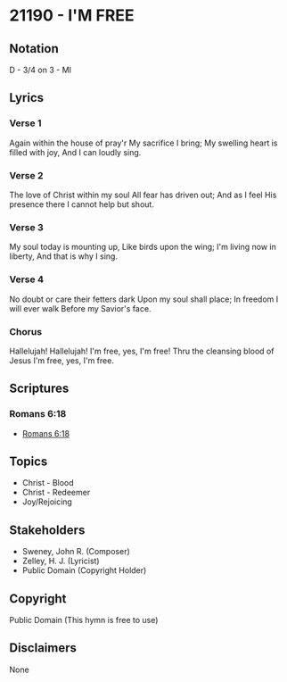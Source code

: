 # 21190 - I'M FREE

## Notation

D - 3/4 on 3 - MI

## Lyrics

### Verse 1

Again within the house of pray'r My sacrifice I bring; My swelling heart is filled with joy, And I can loudly sing.

### Verse 2

The love of Christ within my soul All fear has driven out; And as I feel His presence there I cannot help but shout.

### Verse 3

My soul today is mounting up, Like birds upon the wing; I'm living now in liberty, And that is why I sing.

### Verse 4

No doubt or care their fetters dark Upon my soul shall place; In freedom I will ever walk Before my Savior's face.

### Chorus

Hallelujah! Hallelujah! I'm free, yes, I'm free! Thru the cleansing blood of Jesus I'm free, yes, I'm free.


## Scriptures

### Romans 6:18

- [Romans 6:18](https://www.biblegateway.com/passage/?search=Romans%206%3A18)


## Topics

- Christ - Blood
- Christ - Redeemer
- Joy/Rejoicing

## Stakeholders

- Sweney, John R. (Composer)
- Zelley, H. J. (Lyricist)
- Public Domain (Copyright Holder)

## Copyright

Public Domain
(This hymn is free to use)

## Disclaimers

None

